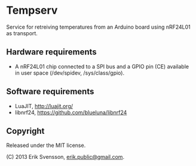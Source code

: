Tempserv
========

Service for retreiving temperatures from an Arduino board using nRF24L01 as transport.

Hardware requirements
---------------------

 * A nRF24L01 chip connected to a SPI bus and a GPIO pin (CE) available in user space (/dev/spidev, /sys/class/gpio).

Software requirements
---------------------

 * LuaJIT, http://luajit.org/
 * libnrf24, https://github.com/blueluna/libnrf24

Copyright
---------

Released under the MIT license.

(C) 2013 Erik Svensson, <erik.public@gmail.com>.
